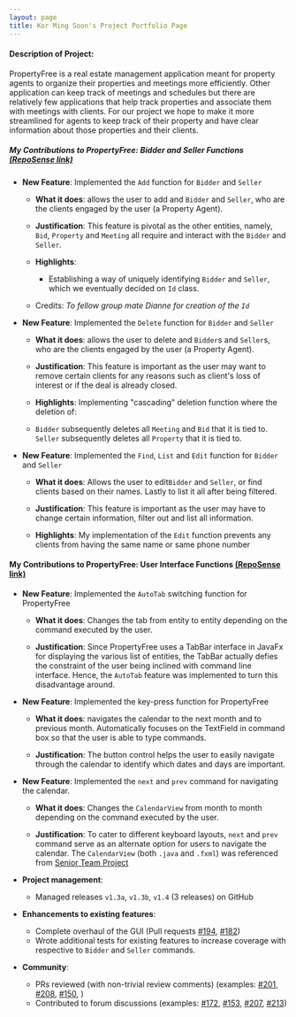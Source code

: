 ```yaml
---
layout: page
title: Kor Ming Soon's Project Portfolio Page
---
```


#### Description of Project:

PropertyFree is a real estate management application meant for property agents to organize their properties and meetings more efficiently.
Other application can keep track of meetings and schedules but there are relatively few applications that help track properties 
and associate them with meetings with clients. For our project we hope to make it more streamlined for agents to keep track of their property and have clear information about those properties
and their clients. 

##### My Contributions to PropertyFree: Bidder and Seller Functions [(RepoSense link)](https://nus-cs2103-ay2021s1.github.io/tp-dashboard/#breakdown=true&search=kormingsoon&sort=groupTitle&sortWithin=title&since=2020-08-14&timeframe=commit&mergegroup=&groupSelect=groupByRepos&checkedFileTypes=docs~functional-code~test-code~other)

* **New Feature**: Implemented the `Add` function for `Bidder` and `Seller`
  * **What it does**: allows the user to add and `Bidder` and `Seller`, who are the clients engaged by the user (a Property Agent).
  
  * **Justification**: This feature is pivotal as the other entities, namely, `Bid`, `Property` and `Meeting` all require and interact with the `Bidder` and `Seller`.  
  
  * **Highlights**: 
    - Establishing a way of uniquely identifying `Bidder` and `Seller`, which we eventually decided on `Id` class.
  * Credits: *To fellow group mate Dianne for creation of the `Id`*

* **New Feature**: Implemented the `Delete` function for `Bidder` and `Seller`
  * **What it does**: allows the user to delete and `Bidder`s and `Seller`s, who are the clients engaged by the user (a Property Agent).
  
  * **Justification**: This feature is important as the user may want to remove certain clients for any reasons such as client's loss of 
  interest or if the deal is already closed. 
  
  * **Highlights**: Implementing "cascading" deletion function where the deletion of:
   - `Bidder` subsequently deletes all `Meeting` and `Bid` that it is tied to. `Seller` subsequently deletes all `Property` that it is tied to. 

* **New Feature**: Implemented the `Find`, `List` and `Edit` function for `Bidder` and `Seller`
  * **What it does**: Allows the user to edit`Bidder` and `Seller`, or find clients based on their names. Lastly to list it all after being filtered.
  
  * **Justification**: This feature is important as the user may have to change certain information, filter out and list all information.
  
  * **Highlights**:
   My implementation of the `Edit` function prevents any clients from having the same name or same phone number 
      
#### My Contributions to PropertyFree: User Interface Functions [(RepoSense link)](https://nus-cs2103-ay2021s1.github.io/tp-dashboard/#breakdown=true&search=kormingsoon&sort=groupTitle&sortWithin=title&since=2020-08-14&timeframe=commit&mergegroup=&groupSelect=groupByRepos&checkedFileTypes=docs~functional-code~test-code~other)

* **New Feature**: Implemented the `AutoTab` switching function for PropertyFree
  * **What it does**: Changes the tab from entity to entity depending on the command executed by the user.
  
  * **Justification**:  Since PropertyFree uses a TabBar interface in JavaFx for displaying the various list of entities,
  the TabBar actually defies the constraint of the user being inclined with command line interface. Hence, the `AutoTab` feature was implemented to turn this disadvantage around. 
   
* **New Feature**: Implemented the key-press function for PropertyFree
  * **What it does**:  navigates the calendar to the next month and to previous month. Automatically focuses on the TextField in 
    command box so that the user is able to type commands.
  
  * **Justification**:
  The button control helps the user to easily navigate through the calendar to identify which dates and days are important.

* **New Feature**: Implemented the `next` and `prev` command for navigating the calendar.
  * **What it does**: Changes the `CalendarView` from month to month depending on the command executed by the user.
  
  * **Justification**: To cater to different keyboard layouts, `next` and `prev` command serve as an alternate option for users
  to navigate the calendar.
  The `CalendarView` (both `.java` and `.fxml`) was referenced from [Senior Team Project](https://github.com/SirGoose3432/javafx-calendar/blob/master/src/FullCalendarView.java) 
* **Project management**:
  * Managed releases `v1.3a`, `v1.3b`, `v1.4` (3 releases) on GitHub

* **Enhancements to existing features**:
  * Complete overhaul of the GUI (Pull requests [\#194](https://github.com/AY2021S1-CS2103-W14-1/tp/pull/194), [\#182](https://github.com/AY2021S1-CS2103-W14-1/tp/pull/182))
  * Wrote additional tests for existing features to increase coverage with respective to `Bidder` and `Seller` commands.

* **Community**:
  * PRs reviewed (with non-trivial review comments) (examples:
  [\#201](https://github.com/AY2021S1-CS2103-W14-1/tp/pull/201),
  [\#208](https://github.com/AY2021S1-CS2103-W14-1/tp/pull/208),
  [\#150](https://github.com/AY2021S1-CS2103-W14-1/tp/pull/150),
  )
  * Contributed to forum discussions (examples: 
  [\#172](https://github.com/nus-cs2103-AY2021S1/forum/issues/172), 
  [\#153](https://github.com/nus-cs2103-AY2021S1/forum/issues/153), 
  [\#207](https://github.com/nus-cs2103-AY2021S1/forum/issues/207),
  [\#213](https://github.com/nus-cs2103-AY2021S1/forum/issues/213))


